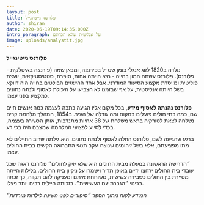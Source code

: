 ```yaml
---
layout: post
title: פלורנס נייטינגייל
author: shiran
date: 2020-06-19T09:14:35.000Z
intro_paragraph: על אנליטית שלא הכרתם
image: uploads/analystit.jpg
---
```

**פלורנס נייטינגייל**

נולדה ב1820 לזוג אנגלי בזמן שטייל בפירנצה, ומכאן שמה (פירנצה באיטלקית - פלורנס).
פלורנס עשתה המון בחייה - היא הייתה  אחות, סופרת, סטטיסטיקאית, יועצת פוליטית ומייסדת מקצוע הסיעוד המודרני. אבל אחד ההישגים הבולטים בחייה היה דווקא בשל היותה אנליסטית, על אף שבזמנו לא הצביעו על היכולת לאסוף ולנתח נתונים כמקצוע בפני עצמו.

**פלורנס נהנתה לאסוף מידע,** 
בכל מקום אליו הגיעה כתבה לעצמה כמה אנשים חיים שם, כמה בתי חולים פועלים במקום ומה גודלה של העיר.
ב1854, המהלך מלחמת קרים נשלחה לצאת לטורקיה בראש משלחת של 38 אחיות מתנדבות, אותן הכשירה בעצמה, בכדי לסייע לפצועי המלחמה שמצבם היה בכי רע.

ברגע שהגיעה לשם, פלורנס החלה לאסוף ולנתח נתונים. היא גילתה שרוב החיילים לא מתו מפציעתם, אלא בשל זיהומים שנוצרו עקב תנאי התברואה הקשים בבית החולים עצמו.

״הדרישה הראשונה במעלה מבית החולים היא שלא יזיק לחולים״
פלורנס דאגה שכל עובדי בית החולים ירחצו ידיים באופן תדיר וישמרו על ניקיון בית החולים. בלילות הייתה מסיירת בין החולים כשבידה עשישית, משוחחת איתם ומעניקה להם תקווה, כך זכתה בכינוי ״הגברת עם העשישית״. בזכותה חיילים רבים יותר ניצלו.

*המידע לקוח מתוך הספר ״סיפורים לפני השינה לילדות מורדות״*
